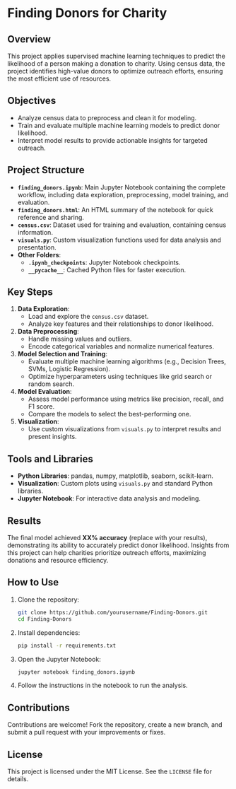 
# Finding Donors for Charity

## Overview

This project applies supervised machine learning techniques to predict the likelihood of a person making a donation to charity. Using census data, the project identifies high-value donors to optimize outreach efforts, ensuring the most efficient use of resources.

## Objectives

- Analyze census data to preprocess and clean it for modeling.
- Train and evaluate multiple machine learning models to predict donor likelihood.
- Interpret model results to provide actionable insights for targeted outreach.

## Project Structure

- **`finding_donors.ipynb`**: Main Jupyter Notebook containing the complete workflow, including data exploration, preprocessing, model training, and evaluation.
- **`finding_donors.html`**: An HTML summary of the notebook for quick reference and sharing.
- **`census.csv`**: Dataset used for training and evaluation, containing census information.
- **`visuals.py`**: Custom visualization functions used for data analysis and presentation.
- **Other Folders**:
  - **`.ipynb_checkpoints`**: Jupyter Notebook checkpoints.
  - **`__pycache__`**: Cached Python files for faster execution.

## Key Steps

1. **Data Exploration**:
   - Load and explore the `census.csv` dataset.
   - Analyze key features and their relationships to donor likelihood.
2. **Data Preprocessing**:
   - Handle missing values and outliers.
   - Encode categorical variables and normalize numerical features.
3. **Model Selection and Training**:
   - Evaluate multiple machine learning algorithms (e.g., Decision Trees, SVMs, Logistic Regression).
   - Optimize hyperparameters using techniques like grid search or random search.
4. **Model Evaluation**:
   - Assess model performance using metrics like precision, recall, and F1 score.
   - Compare the models to select the best-performing one.
5. **Visualization**:
   - Use custom visualizations from `visuals.py` to interpret results and present insights.

## Tools and Libraries

- **Python Libraries**: pandas, numpy, matplotlib, seaborn, scikit-learn.
- **Visualization**: Custom plots using `visuals.py` and standard Python libraries.
- **Jupyter Notebook**: For interactive data analysis and modeling.

## Results

The final model achieved **XX% accuracy** (replace with your results), demonstrating its ability to accurately predict donor likelihood. Insights from this project can help charities prioritize outreach efforts, maximizing donations and resource efficiency.

## How to Use

1. Clone the repository:
   ```bash
   git clone https://github.com/yourusername/Finding-Donors.git
   cd Finding-Donors
   ```
2. Install dependencies:
   ```bash
   pip install -r requirements.txt
   ```
3. Open the Jupyter Notebook:
   ```bash
   jupyter notebook finding_donors.ipynb
   ```
4. Follow the instructions in the notebook to run the analysis.

## Contributions

Contributions are welcome! Fork the repository, create a new branch, and submit a pull request with your improvements or fixes.

## License

This project is licensed under the MIT License. See the `LICENSE` file for details.

